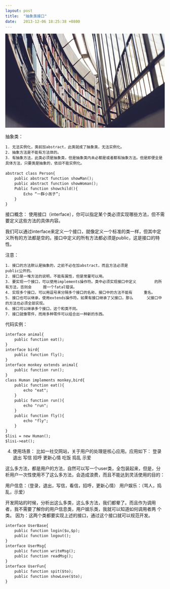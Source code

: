 ```yaml
---
layout: post
title:  "抽象类接口"
date:   2013-12-06 18:25:38 +0800
---
```

<img src="/images/fulls/03.jpg" class="fit image">


抽象类：

	1. 无法实例化，类前加abstract，此类就成了抽象类，无法实例化。
	2. 抽象方法是不能有方法体的。
	3. 有抽象方法，此类必须是抽象类，但是抽象类内未必都是或者都有抽象方法。但是即便全是具体方法，只要类是抽象的，依旧不能实例化。

	abstract class Person{
		public abstract function showMan();
		public abstract function showWoman();
		Public function showchild(){
			Echo “一群小孩子”;
		}
	}



 接口概念：
 使用接口（interface），你可以指定某个类必须实现哪些方法，但不需要定义这些方法的具体内容。

我们可以通过interface来定义一个接口，就像定义一个标准的类一样，但其中定义所有的方法都是空的。接口中定义的所有方法都必须是public，这是接口的特性。 

注意：

	1. 接口的方法默认是抽象的，之前不必在加abstract，而且方法必须是			public公开的。
	2. 接口是一堆方法的说明，不能有属性，但是常量可以用。
	3. 要实现一个接口，可以使用implements操作符。类中必须实现接口中定义		的所有方法，否则会	  报一个fatal错误。 
	4. 实现多个接口，可以用逗号来分隔多个接口的名称，接口中的方法不能有		重名。
	5. 接口也可以继承，使用extends操作符。如果有接口继承了父接口，那么		父接口中的方法也必须全部实现。
	6. 接口可以继承多个接口，这个和类不同。
	7. 接口就像零件，而用多种零件可以组合出一种新的东西。

代码实例：

	interface animal{
		public function eat();
	}
	interface bird{
		public function fly();
	}
	interface monkey extends animal{
		public function run();
	}
	class Human implements monkey,bird{
		public function eat(){
			echo "eat";
		}
		public function run(){
			echo "run";
		}
		public function fly(){
			echo "fly";
		}
	}
	$lisi = new Human();
	$lisi->eat();


4. 使用场景：
比如一社交网站，关于用户的处理是核心应用。应用如下：
登录
退出
写信
招呼
更新心情
吃饭
捣乱
示爱

这么多方法，都是用户的方法，自然可以写一个user类，全包装起来，但是，分析用户一次性使用不了这么多方法，会造成浪费，而且不能达到灵活使用的目的：

用户信息：（登录，退出，写信，看信，招呼，更新心情）
用户娱乐：（骂人，捣乱，示爱）

开发网站的时候，分析出这么多类，这么多方法，我们都晕了。而且作为调用 	者，我不需要了解你的用户信息类，用户娱乐类，我就可以知道如何调用者两	个类。
因为：这两个类都要实现上述的接口，通过这个接口就可以规范开发。


	interface UserBase{
		public function login($u,$p);
		public function logout();
	}
	interface UserMsg{
		public function writeMsg();
		public function readMsg();
	}
	interface UserFun{
		public function spit($to);
		public function showLove($to);
	}
